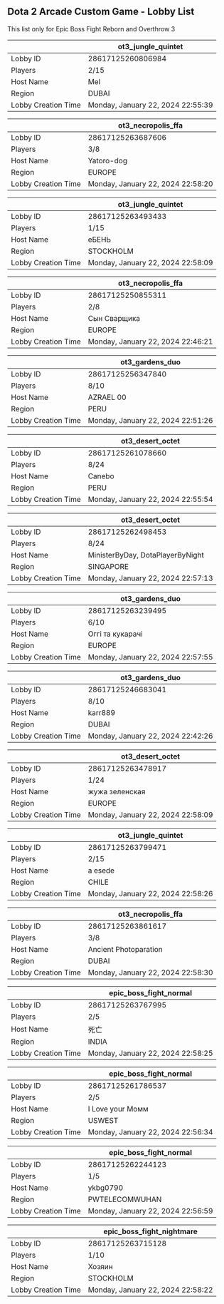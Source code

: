 ## Dota 2 Arcade Custom Game - Lobby List

This list only for Epic Boss Fight Reborn and Overthrow 3

|  | ot3_jungle_quintet |
| ------ | ------ |
| Lobby ID | 28617125260806984 |
| Players | 2/15 |
| Host Name | Mel |
| Region | DUBAI |
| Lobby Creation Time | Monday, January 22, 2024 22:55:39 |


|  | ot3_necropolis_ffa |
| ------ | ------ |
| Lobby ID | 28617125263687606 |
| Players | 3/8 |
| Host Name | Yatoro-dog |
| Region | EUROPE |
| Lobby Creation Time | Monday, January 22, 2024 22:58:20 |


|  | ot3_jungle_quintet |
| ------ | ------ |
| Lobby ID | 28617125263493433 |
| Players | 1/15 |
| Host Name | еБЕНЬ |
| Region | STOCKHOLM |
| Lobby Creation Time | Monday, January 22, 2024 22:58:09 |


|  | ot3_necropolis_ffa |
| ------ | ------ |
| Lobby ID | 28617125250855311 |
| Players | 2/8 |
| Host Name | Сын Сварщика |
| Region | EUROPE |
| Lobby Creation Time | Monday, January 22, 2024 22:46:21 |


|  | ot3_gardens_duo |
| ------ | ------ |
| Lobby ID | 28617125256347840 |
| Players | 8/10 |
| Host Name | AZRAEL 00 |
| Region | PERU |
| Lobby Creation Time | Monday, January 22, 2024 22:51:26 |


|  | ot3_desert_octet |
| ------ | ------ |
| Lobby ID | 28617125261078660 |
| Players | 8/24 |
| Host Name | Canebo |
| Region | PERU |
| Lobby Creation Time | Monday, January 22, 2024 22:55:54 |


|  | ot3_desert_octet |
| ------ | ------ |
| Lobby ID | 28617125262498453 |
| Players | 8/24 |
| Host Name | MinisterByDay, DotaPlayerByNight |
| Region | SINGAPORE |
| Lobby Creation Time | Monday, January 22, 2024 22:57:13 |


|  | ot3_gardens_duo |
| ------ | ------ |
| Lobby ID | 28617125263239495 |
| Players | 6/10 |
| Host Name | Оггі та кукарачі |
| Region | EUROPE |
| Lobby Creation Time | Monday, January 22, 2024 22:57:55 |


|  | ot3_gardens_duo |
| ------ | ------ |
| Lobby ID | 28617125246683041 |
| Players | 8/10 |
| Host Name | karr889 |
| Region | DUBAI |
| Lobby Creation Time | Monday, January 22, 2024 22:42:26 |


|  | ot3_desert_octet |
| ------ | ------ |
| Lobby ID | 28617125263478917 |
| Players | 1/24 |
| Host Name | жужа зеленская |
| Region | EUROPE |
| Lobby Creation Time | Monday, January 22, 2024 22:58:09 |


|  | ot3_jungle_quintet |
| ------ | ------ |
| Lobby ID | 28617125263799471 |
| Players | 2/15 |
| Host Name | a esede |
| Region | CHILE |
| Lobby Creation Time | Monday, January 22, 2024 22:58:26 |


|  | ot3_necropolis_ffa |
| ------ | ------ |
| Lobby ID | 28617125263861617 |
| Players | 3/8 |
| Host Name | Ancient Photoparation |
| Region | DUBAI |
| Lobby Creation Time | Monday, January 22, 2024 22:58:30 |


|  | epic_boss_fight_normal |
| ------ | ------ |
| Lobby ID | 28617125263767995 |
| Players | 2/5 |
| Host Name | 死亡 |
| Region | INDIA |
| Lobby Creation Time | Monday, January 22, 2024 22:58:25 |


|  | epic_boss_fight_normal |
| ------ | ------ |
| Lobby ID | 28617125261786537 |
| Players | 2/5 |
| Host Name | I Love  your Момм |
| Region | USWEST |
| Lobby Creation Time | Monday, January 22, 2024 22:56:34 |


|  | epic_boss_fight_normal |
| ------ | ------ |
| Lobby ID | 28617125262244123 |
| Players | 1/5 |
| Host Name | ykbg0790 |
| Region | PWTELECOMWUHAN |
| Lobby Creation Time | Monday, January 22, 2024 22:56:59 |


|  | epic_boss_fight_nightmare |
| ------ | ------ |
| Lobby ID | 28617125263715128 |
| Players | 1/10 |
| Host Name | Хозяин |
| Region | STOCKHOLM |
| Lobby Creation Time | Monday, January 22, 2024 22:58:22 |


